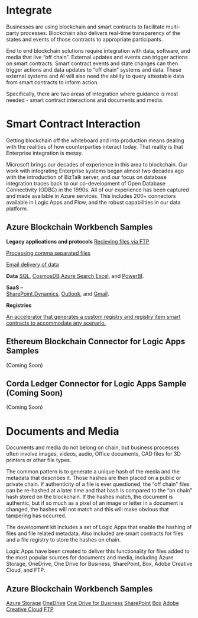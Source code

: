 Integrate
==========
Businesses are using blockchain and smart contracts to facilitate multi-party processes. Blockchain also delivers real-time transparency of the states and events of those contracts to appropriate participants.

End to end blockchain solutions require integration with data, software, and media that live “off chain”. External updates and events can trigger actions on smart contracts. Smart contract events and state changes can then trigger actions and data updates to “off chain” systems and data. These external systems and AI will also need the ability to query attestable data from smart contracts to inform action.

Specifically, there are two areas of integration where guidance is most needed - smart contract interactions and documents and media.

Smart Contract Interaction
==========================
Getting blockchain off the whiteboard and into production means dealing with the realities of how counterparties interact today. That reality is that Enterprise integration is messy.

Microsoft brings our decades of experience in this area to blockchain. Our work with integrating Enterprise systems began almost two decades ago with the introduction of BizTalk server, and our focus on database integration traces back to our co-development of Open Database Connectivity (ODBC) in the 1990s. All of our experience has been captured and made available in Azure services. This includes 200+ connectors available in Logic Apps and Flow, and the robust capabilities in our data platform.

Azure Blockchain Workbench Samples
----------------------------------

__Legacy applications and protocols__ 
[Recieving files via FTP](https://github.com/Azure-Samples/blockchain/tree/master/blockchain-development-kit/integrate/ftp/inbound/blockchain-workbench)

[Processing comma separated files](https://github.com/Azure-Samples/blockchain/blob/master/blockchain-development-kit/integrate/files/csv/blockchain-workbench/README.md)

[Email delivery of data]()

__Data__ 
[SQL](https://docs.microsoft.com/en-us/azure/blockchain/workbench/data-sql-management-studio),
[CosmosDB](https://github.com/Azure-Samples/blockchain/tree/master/blockchain-development-kit/integrate/data/cosmosdb/blockchain-workbench),[Azure Search](https://github.com/Azure-Samples/blockchain/tree/master/blockchain-development-kit/integrate/data/azure-search/blockchain-workbench),[Excel](https://github.com/Azure-Samples/blockchain/tree/master/blockchain-development-kit/integrate/data/excel/blockchain-workbench), and [PowerBI](https://github.com/Azure-Samples/blockchain/tree/master/blockchain-development-kit/integrate/data/powerbi/blockchain-workbench).

__SaaS__ –  
[SharePoint](https://github.com/Azure-Samples/blockchain/blob/master/blockchain-development-kit/accelerators/attestable-documents-and-media/blockchain-workbench/sharepoint/README.md),[Dynamics](https://github.com/Azure-Samples/blockchain/tree/master/blockchain-development-kit/integrate/saas/dynamics/cds), [Outlook](https://github.com/Azure-Samples/blockchain/tree/master/blockchain-development-kit/integrate/saas/outlook/send/blockchain-workbench), and [Gmail](https://github.com/Azure-Samples/blockchain/blob/master/blockchain-development-kit/integrate/saas/gmail/send/blockchain-workbench/README.md).

__Registries__ 

[An accelerator that generates a custom registry and registry item smart contracts to accommodate any scenario.](https://github.com/Azure-Samples/blockchain/tree/master/blockchain-development-kit/accelerators/registry-generator)

Ethereum Blockchain Connector for Logic Apps Samples
-----------------------------------------------------
(Coming Soon)

Corda Ledger Connector for Logic Apps Sample (Coming Soon)
-----------------------------------------------------------
(Coming Soon)

Documents and Media
===================
Documents and media do not belong on chain, but business processes often involve images, videos, audio, Office documents, CAD files for 3D printers or other file types.

The common pattern is to generate a unique hash of the media and the metadata that describes it. Those hashes are then placed on a public or private chain. If authenticity of a file is ever questioned, the “off chain” files can be re-hashed at a later time and that hash is compared to the “on chain” hash stored on the blockchain. If the hashes match, the document is authentic, but if so much as a pixel of an image or letter in a document is changed, the hashes will not match and this will make obvious that tampering has occurred.

The development kit includes a set of Logic Apps that enable the hashing of files and file related metadata. Also included are smart contracts for files and a file registry to store the hashes on chain.

Logic Apps have been created to deliver this functionality for files added to the most popular sources for documents and media, including Azure Storage, OneDrive, One Drive for Business, SharePoint, Box, Adobe Creative Cloud, and FTP.

Azure Blockchain Workbench Samples
----------------------------------
[Azure Storage](https://github.com/Azure-Samples/blockchain/tree/master/blockchain-development-kit/accelerators/attestable-documents-and-media/blockchain-workbench/azure-blob-storage)
[OneDrive](https://github.com/Azure-Samples/blockchain/blob/master/blockchain-development-kit/accelerators/attestable-documents-and-media/blockchain-workbench/onedrive/README.md)
[One Drive for Business](https://github.com/Azure-Samples/blockchain/blob/master/blockchain-development-kit/accelerators/attestable-documents-and-media/blockchain-workbench/onedrive-for-business/README.md)
[SharePoint](https://github.com/Azure-Samples/blockchain/tree/master/blockchain-development-kit/accelerators/attestable-documents-and-media/blockchain-workbench/sharepoint)
[Box](https://github.com/Azure-Samples/blockchain/tree/master/blockchain-development-kit/accelerators/attestable-documents-and-media/blockchain-workbench/box)
[Adobe Creative Cloud](https://github.com/Azure-Samples/blockchain/blob/master/blockchain-development-kit/accelerators/attestable-documents-and-media/blockchain-workbench/AdobeCreativeCloud/README.md)
[FTP](https://github.com/Azure-Samples/blockchain/tree/master/blockchain-development-kit/accelerators/attestable-documents-and-media/blockchain-workbench/ftp)
